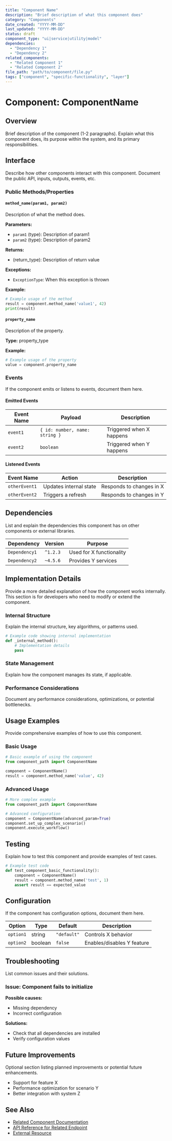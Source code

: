 ```yaml
---
title: "Component Name"
description: "Brief description of what this component does"
category: "Components"
date_created: "YYYY-MM-DD"
last_updated: "YYYY-MM-DD"
status: draft
component_type: "ui|service|utility|model"
dependencies:
  - "Dependency 1"
  - "Dependency 2"
related_components:
  - "Related Component 1"
  - "Related Component 2"
file_path: "path/to/component/file.py"
tags: ["component", "specific-functionality", "layer"]
---
```


# Component: ComponentName

## Overview

Brief description of the component (1-2 paragraphs). Explain what this component does, its purpose within the system, and its primary responsibilities.

## Interface

Describe how other components interact with this component. Document the public API, inputs, outputs, events, etc.

### Public Methods/Properties

#### `method_name(param1, param2)`

Description of what the method does.

**Parameters:**
- `param1` (type): Description of param1
- `param2` (type): Description of param2

**Returns:**
- (return_type): Description of return value

**Exceptions:**
- `ExceptionType`: When this exception is thrown

**Example:**
```python
# Example usage of the method
result = component.method_name('value1', 42)
print(result)
```

#### `property_name`

Description of the property.

**Type:** property_type

**Example:**
```python
# Example usage of the property
value = component.property_name
```

### Events

If the component emits or listens to events, document them here.

#### Emitted Events

| Event Name | Payload | Description |
|------------|---------|-------------|
| `event1` | `{ id: number, name: string }` | Triggered when X happens |
| `event2` | `boolean` | Triggered when Y happens |

#### Listened Events

| Event Name | Action | Description |
|------------|--------|-------------|
| `otherEvent1` | Updates internal state | Responds to changes in X |
| `otherEvent2` | Triggers a refresh | Responds to changes in Y |

## Dependencies

List and explain the dependencies this component has on other components or external libraries.

| Dependency | Version | Purpose |
|------------|---------|---------|
| `Dependency1` | `^1.2.3` | Used for X functionality |
| `Dependency2` | `~4.5.6` | Provides Y services |

## Implementation Details

Provide a more detailed explanation of how the component works internally. This section is for developers who need to modify or extend the component.

### Internal Structure

Explain the internal structure, key algorithms, or patterns used.

```python
# Example code showing internal implementation
def _internal_method():
    # Implementation details
    pass
```

### State Management

Explain how the component manages its state, if applicable.

### Performance Considerations

Document any performance considerations, optimizations, or potential bottlenecks.

## Usage Examples

Provide comprehensive examples of how to use this component.

### Basic Usage

```python
# Basic example of using the component
from component_path import ComponentName

component = ComponentName()
result = component.method_name('value', 42)
```

### Advanced Usage

```python
# More complex example
from component_path import ComponentName

# Advanced configuration
component = ComponentName(advanced_param=True)
component.set_up_complex_scenario()
component.execute_workflow()
```

## Testing

Explain how to test this component and provide examples of test cases.

```python
# Example test code
def test_component_basic_functionality():
    component = ComponentName()
    result = component.method_name('test', 1)
    assert result == expected_value
```

## Configuration

If the component has configuration options, document them here.

| Option | Type | Default | Description |
|--------|------|---------|-------------|
| `option1` | string | `"default"` | Controls X behavior |
| `option2` | boolean | `false` | Enables/disables Y feature |

## Troubleshooting

List common issues and their solutions.

### Issue: Component fails to initialize

**Possible causes:**
- Missing dependency
- Incorrect configuration

**Solutions:**
- Check that all dependencies are installed
- Verify configuration values

## Future Improvements

Optional section listing planned improvements or potential future enhancements.

- Support for feature X
- Performance optimization for scenario Y
- Better integration with system Z

## See Also

- [Related Component Documentation](link/to/related.md)
- [API Reference for Related Endpoint](link/to/api.md)
- [External Resource](https://example.com)